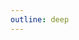 ```yaml
---
outline: deep
---
```


<!-- unplugin-vue-router -->
<!--@include: ./plugins/unplugin-vue-router.md-->

<!-- vite-plugin-vue-layouts -->
<!-- @include: ./plugins/vite-plugin-vue-layouts.md -->